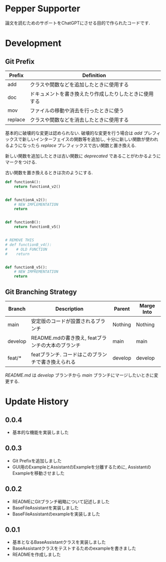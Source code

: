 # Pepper Supporter

論文を読むためのサポートをChatGPTにさせる目的で作られたコードです.

# Development

## Git Prefix

| Prefix  | Definition                  |
|---------|-----------------------------|
| add     | クラスや関数などを追加したときに使用する        |
| doc     | ドキュメントを書き換えたり作成したりしたときに使用する |
| mov     | ファイルの移動や消去を行ったときに使う         |
| replace | クラスや関数などを消去したときに使用する        |

基本的に破壊的な変更は認められない. 破壊的な変更を行う場合は *add* プレフィックスで新しいインターフェイスの関数等を追加し,
十分に新しい関数が使われるようになったら *replace* プレフィックスで古い関数と置き換える.

新しい関数を追加したときは古い関数に *deprecated* であることがわかるようにマークをつける.

古い関数を置き換えるときは次のようにする.

```python
def functionA():
    return functionA_v2()


def functionA_v2():
    # NEW IMPLEMENTATION
    return


def functionB():
    return functionB_v5()


# REMOVE THIS
# def functionB_v4():
#    # OLD FUNCTION
#    return


def functionB_v5():
    # NEW IMPREMENTATION
    return
```

## Git Branching Strategy

| Branch  | Description                      | Parent  | Marge Into |
|---------|----------------------------------|---------|------------|
| main    | 安定版のコードが設置されるブランチ                | Nothing | Nothing    |
| develop | README.mdの書き換え, featブランチの大本のブランチ | main    | main       |
| feat/*  | featブランチ. コードはこのブランチで書き換えられる     | develop | develop    |

*README.md* は *develop* ブランチから *main* ブランチにマージしたいときに変更する.

# Update History

## 0.0.4

- 基本的な機能を実装しました

## 0.0.3

- Git Prefixを追加しました
- GUI用のExampleとAssistantのExampleを分離するために, AssistantのExampleを移動させました

## 0.0.2

- READMEにGitブランチ戦略について記述しました
- BaseFileAssistantを実装しました
- BaseFileAssistantのexampleを実装しました

## 0.0.1

- 基本となるBaseAssistantクラスを実装しました
- BaseAssistantクラスをテストするためのexampleを書きました
- READMEを作成しました